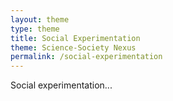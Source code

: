 ```yaml
---
layout: theme
type: theme
title: Social Experimentation
theme: Science-Society Nexus
permalink: /social-experimentation
---
```


Social experimentation...